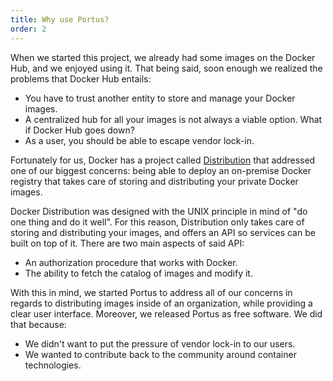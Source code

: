 ```yaml
---
title: Why use Portus?
order: 2
---
```


<p>
When we started this project, we already had some images on the Docker Hub, and
we enjoyed using it. That being said, soon enough we realized the problems that
Docker Hub entails:
</p>

<ul>
<li>You have to trust another entity to store and manage your Docker images.</li>
<li>A centralized hub for all your images is not always a viable option. What if Docker Hub goes down?</li>
<li>As a user, you should be able to escape vendor lock-in.</li>
</ul>

<p>
Fortunately for us, Docker has a project called <a href="https://github.com/docker/distribution">Distribution</a>
that addressed one of our biggest concerns: being able to deploy an on-premise
Docker registry that takes care of storing and distributing your private Docker
images.
</p>

<p>
Docker Distribution was designed with the UNIX principle in mind of "do one
thing and do it well". For this reason, Distribution only takes care of storing
and distributing your images, and offers an API so services can be built on top
of it. There are two main aspects of said API:
</p>

<ul>
<li>An authorization procedure that works with Docker.</li>
<li>The ability to fetch the catalog of images and modify it.</li>
</ul>

<p>
With this in mind, we started Portus to address all of our concerns in regards
to distributing images inside of an organization, while providing a clear user
interface. Moreover, we released Portus as free software. We did that because:
</p>

<ul>
<li>We didn't want to put the pressure of vendor lock-in to our users.</li>
<li>We wanted to contribute back to the community around container technologies.</li>
</ul>
